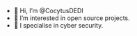 - 👋 Hi, I’m @CocytusDEDI
- 👀 I’m interested in open source projects.
- 👾 I specialise in cyber security.
